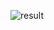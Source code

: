 ![result](https://github.com/maximgf/postgre/blob/alterInterpolation/InterpolationScript/log/img.png)
